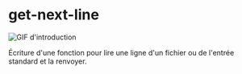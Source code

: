 # get-next-line
  <img src="https://gifer.com/embed/7DQ8" alt="GIF d'introduction">
</div>

Écriture d'une fonction pour lire une ligne d'un fichier ou de l'entrée standard et la renvoyer.
